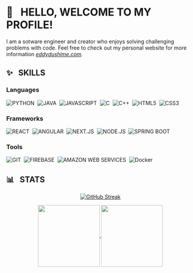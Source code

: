 # 🤠 &nbsp; HELLO, WELCOME TO MY PROFILE!

I am a sotware engineer and creator who enjoys solving challenging problems with code. Feel free to check out my personal website for more information *[eddydushime.com](https://eddydushime.com)*.

## ✨ &nbsp; SKILLS
### Languages
![PYTHON](https://img.shields.io/badge/Python-3776AB?style=for-the-badge&logo=python&logoColor=white)&nbsp;
![JAVA](https://img.shields.io/badge/Java-ED8B00?style=for-the-badge&logo=java&logoColor=white)&nbsp;
![JAVASCRIPT](https://img.shields.io/badge/JavaScript-F7DF1E?style=for-the-badge&logo=javascript&logoColor=black)&nbsp;
![C](https://img.shields.io/badge/C-00599C?style=for-the-badge&logo=c&logoColor=white)&nbsp;
![C++](https://img.shields.io/badge/C%2B%2B-00599C?style=for-the-badge&logo=c%2B%2B&logoColor=white)&nbsp;
![HTML5](https://img.shields.io/badge/HTML5-E34F26?style=for-the-badge&logo=html5&logoColor=white)&nbsp;
![CSS3](https://img.shields.io/badge/CSS3-1572B6?style=for-the-badge&logo=css3&logoColor=white)&nbsp;
### Frameworks
![REACT](https://img.shields.io/badge/React-61DAFB?style=for-the-badge&logo=react&logoColor=white)&nbsp;
![ANGULAR](https://img.shields.io/badge/Angular-DD0031?style=for-the-badge&logo=angular&logoColor=white)&nbsp;
![NEXT.JS](https://img.shields.io/badge/Next.js-000000?style=for-the-badge&logo=next.js&logoColor=white)&nbsp;
![NODE.JS](https://img.shields.io/badge/Node.js-43853D?style=for-the-badge&logo=node.js&logoColor=white)&nbsp;
![SPRING BOOT](https://img.shields.io/badge/Spring_Boot-6DB33F?style=for-the-badge&logo=springboot&logoColor=white)&nbsp;
### Tools
![GIT](https://img.shields.io/badge/Git-F05032?style=for-the-badge&logo=git&logoColor=white)&nbsp;
![FIREBASE](https://img.shields.io/badge/Firebase-FFCA28?style=for-the-badge&logo=firebase&logoColor=white)&nbsp;
![AMAZON WEB SERVICES](https://img.shields.io/badge/Amazon_Web_Services-232F3E?style=for-the-badge&logo=amazonwebservices&logoColor=white)&nbsp;
![Docker](https://img.shields.io/badge/Docker-2496ED?style=for-the-badge&logo=docker&logoColor=white)&nbsp;
## 📊 &nbsp; STATS
<p align="center">
  <a href="https://github.com/edddush?tab=repositories">
    <img src="https://streak-stats.demolab.com?user=edddush&theme=dracula&exclude_days=Sun%2CSat" alt="GitHub Streak" />
  </a>
</p>
<p align="center">
   <a href="https://github.com/mathkruger?tab=repositories">
    <img
      align="center"
      height="165"
      src="https://github-readme-stats.vercel.app/api/top-langs/?username=edddush&langs_count=8&layout=compact&theme=dracula"
    />
  </a>
  <a href="https://github.com/mathkruger?tab=repositories">
    <img
      align="center"
      height="165"
      src="https://github-readme-stats.vercel.app/api?username=edddush&count_private=true&show_icons=true&custom_title=Github%20Status&hide=issues&theme=dracula"
    />
  </a>
</p>

<!---
Edddush/Edddush is a ✨ special ✨ repository because its `README.md` (this file) appears on your GitHub profile.
You can click the Preview link to take a look at your changes.

## ℹ️ Background information
### Education
- Graduated June 2024 with a Bachelor of Computing in Computer Science with an emphasis in Mathematics
- Consistently achieved top grades and remained on the Dean’s Honours List for all academic semesters
### Technical Skills
- Proficient in a wide range of programming languages including C#, Python, Java, Flutter and JavaScript
- Experienced with frameworks such as Next.js, Node.js, Angular, React, Spring Boot and Flask
- Familiar with cloud platforms like AWS and Azure, as well as database technologies like PostgreSQL
### Experience
- Software Developer (Co-op) at Camis (January 2023 – August 2023)
- Associate Software Developer (Co-op) at Canada Life (May 2022 – August 2022)
- Information Technology Technician (Co-op) at the University of Guelph (September 2021 – December 2021)
### Volunteering
- Student IT Consultant
  - Over 2 years of experience providing IT services to staff, faculty, and students
- Student Experience Volunteer
  - Selected from a pool of over 700 computing students to share valuable insights to prospective applicants
- Software Engineering Volunteer
  - Shaping the digital strategies of *[Congo Cancer Care (Triple C)](https://congocancercare.com)*,
    an non-governmental organization aimed at making cancer treatment more accessible and efficient
    in the Democratic Republic of Congo.
--->
<!--- ![TYPSCRIPT](https://img.shields.io/badge/TypeScript-007ACC?style=for-the-badge&logo=typescript&logoColor=white)&nbsp; --->
